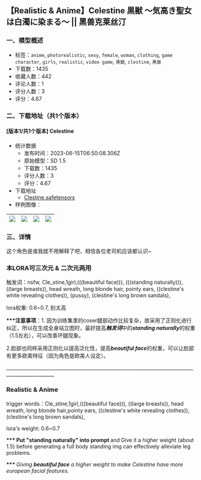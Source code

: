 ## 【Realistic & Anime】Celestine 黒獣 ～気高き聖女は白濁に染まる～  ||  黑兽克莱丝汀  
### 一、模型概述

- 标签：`anime`, `photorealistic`, `sexy`, `female`, `woman`, `clothing`, `game character`, `girls`, `realistic`, `video game`, `黒獣`, `clestine`, `黑兽`
- 下载数：1435
- 收藏人数：442
- 评论人数：1
- 评分人数：3
- 评分：4.67

### 二、下载地址（共1个版本）

#### [版本1/共1个版本] Celestine

- 统计数据
  - 发布时间：2023-06-15T06:50:08.306Z
  - 原始模型：SD 1.5
  - 下载数：1435
  - 评分人数：3
  - 评分：4.67
- 下载地址
  - [Clestine.safetensors](https://civitai.com/api/download/models/95837)
- 样例图像：

| <img src="https://image.civitai.com/xG1nkqKTMzGDvpLrqFT7WA/efc6f129-f49d-4aca-be89-e45528d7dcf2/width=450/1151038.jpeg" /> | <img src="https://image.civitai.com/xG1nkqKTMzGDvpLrqFT7WA/21e64063-9922-44e1-8986-f83342dcffb0/width=450/1142128.jpeg" /> | <img src="https://image.civitai.com/xG1nkqKTMzGDvpLrqFT7WA/66f0e62b-ebb3-46b7-a98c-53835fa779cd/width=450/1143085.jpeg" /> | <img src="https://image.civitai.com/xG1nkqKTMzGDvpLrqFT7WA/d1951223-5c41-4e0e-9377-1c8bdbeeddd7/width=450/1141578.jpeg" /> |
| ---- | ---- | ---- | ---- |


### 三、详情
<p>这个角色是谁我就不用解释了吧，相信各位老司机应该都认识~</p><p></p><h3 id="heading-4"><strong>本LORA可三次元 &amp; 二次元两用</strong></h3><p></p><p>触发词：nsfw, Cle_stine,1girl,(((beautiful face))), (((standing naturally))), ((large breasts)), head wreath, long blonde hair, pointy ears, ((clestine's white revealing clothes)), (pussy), (clestine's long brown sandals),</p><p></p><p>lora权重: 0.6~0.7, 别太高</p><p></p><p><strong>***注意事项</strong>：1. 因为训练集里的coser腿部动作比较复杂，故采用了正则化进行纠正，所以在生成全身站立图时，最好提高<strong><em>触发词</em></strong>中的<strong><em>standing naturally</em></strong>的权重（1.5左右），可以改善坏腿现象。</p><p>2.脸部也同样采用正则化以提高泛化性，提高<strong><em>beautiful face</em></strong>的权重，可以让脸部有更多欧美特征（因为角色是欧美人设定）。</p><p>__________________________________________________________________________________________________</p><h3 id="heading-5"><strong>Realistic &amp; Anime</strong></h3><p></p><p>trigger words：Cle_stine,1girl,(((beautiful face))), ((large breasts)), head wreath, long blonde hair,pointy ears, ((clestine's white revealing clothes)), (clestine's long brown sandals),</p><p></p><p>lora's weight: 0.6~0.7</p><p></p><p><strong>***  Put "standing naturally" into prompt </strong>and<strong> </strong>Give it a higher weight (about 1.5) before generating a full body standing img can effectively alleviate leg problems.</p><p><strong>*** </strong><em>Giving </em><strong><em>beautiful face</em></strong> <em>a higher weight to make Celestine have more european facial features.</em></p>